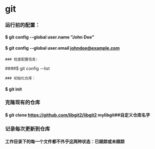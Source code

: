 # git

### 运行前的配置：

#### $ git config --global user.name "John Doe"



#### $ git config --global user.email johndoe@example.com



	### 检查配置信息:

####$ git config --list

	### 初始化仓库：

#### $ git init



### 克隆现有的仓库

#### $ git clone https://github.com/libgit2/libgit2 mylibgit##自定义仓库名字



### 记录每次更新到仓库

#### 工作目录下的每一个文件都不外乎这两种状态：已跟踪或未跟踪 


